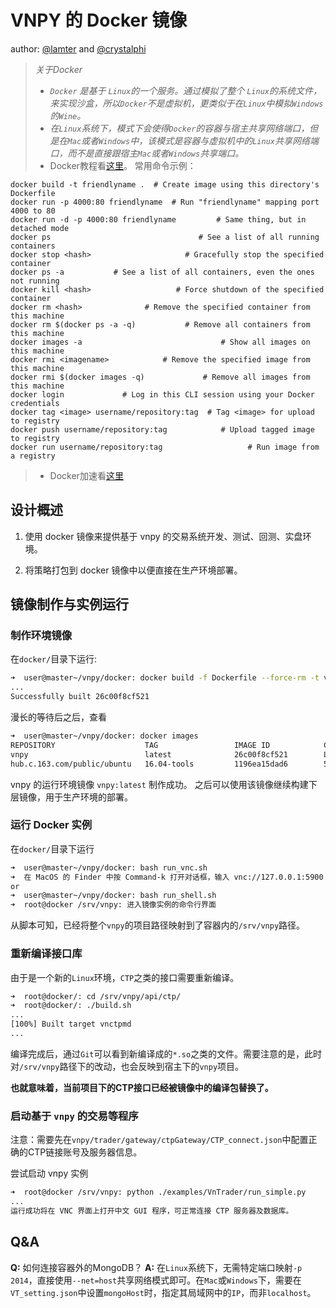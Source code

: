 # VNPY 的 Docker 镜像

author: [@lamter](https://github.com/lamter) and [@crystalphi](https://github.com/crystalphi)


> _关于Docker_
> - _`Docker` 是基于 `Linux`的一个服务。通过模拟了整个 `Linux`的系统文件，来实现沙盒，所以`Docker`不是虚拟机，更类似于在`Linux`中模拟`Windows`的`Wine`。_
> - _在`Linux`系统下，模式下会使得`Docker`的容器与宿主共享网络端口，但是在`Mac`或者`Windows`中，该模式是容器与虚拟机中的`Linux`共享网络端口，而不是直接跟宿主`Mac`或者`Windows`共享端口。_
> - Docker教程看[这里](https://yeasy.gitbooks.io/docker_practice/content/)。
常用命令示例：
```
docker build -t friendlyname .  # Create image using this directory's Dockerfile
docker run -p 4000:80 friendlyname  # Run "friendlyname" mapping port 4000 to 80
docker run -d -p 4000:80 friendlyname         # Same thing, but in detached mode
docker ps                                 # See a list of all running containers
docker stop <hash>                     # Gracefully stop the specified container
docker ps -a           # See a list of all containers, even the ones not running
docker kill <hash>                   # Force shutdown of the specified container
docker rm <hash>              # Remove the specified container from this machine
docker rm $(docker ps -a -q)           # Remove all containers from this machine
docker images -a                               # Show all images on this machine
docker rmi <imagename>            # Remove the specified image from this machine
docker rmi $(docker images -q)             # Remove all images from this machine
docker login             # Log in this CLI session using your Docker credentials
docker tag <image> username/repository:tag  # Tag <image> for upload to registry
docker push username/repository:tag            # Upload tagged image to registry
docker run username/repository:tag                   # Run image from a registry
```
> - Docker加速看[这里](https://www.daocloud.io/mirror#accelerator-doc)


## 设计概述

1. 使用 docker 镜像来提供基于 vnpy 的交易系统开发、测试、回测、实盘环境。

2. 将策略打包到 docker 镜像中以便直接在生产环境部署。


## 镜像制作与实例运行

### 制作环境镜像
在`docker/`目录下运行:

```bash
➜  user@master~/vnpy/docker: docker build -f Dockerfile --force-rm -t vnpy-vnc ..
...
Successfully built 26c00f8cf521
```

漫长的等待后之后，查看
```bash
➜  user@master~/vnpy/docker: docker images
REPOSITORY                    TAG                 IMAGE ID            CREATED                  SIZE
vnpy                          latest              26c00f8cf521        Less than a second ago   3.02GB
hub.c.163.com/public/ubuntu   16.04-tools         1196ea15dad6        5 months ago             336MB
```

vnpy 的运行环境镜像 `vnpy:latest` 制作成功。
之后可以使用该镜像继续构建下层镜像，用于生产环境的部署。


### 运行 Docker 实例
在`docker/`目录下运行

```bash
➜  user@master~/vnpy/docker: bash run_vnc.sh
➜  在 MacOS 的 Finder 中按 Command-k 打开对话框，输入 vnc://127.0.0.1:5900 进行 VNC 连接。
or 
➜  user@master~/vnpy/docker: bash run_shell.sh
➜  root@docker /srv/vnpy: 进入镜像实例的命令行界面
```

从脚本可知，已经将整个`vnpy`的项目路径映射到了容器内的`/srv/vnpy`路径。


### 重新编译接口库
由于是一个新的```Linux```环境，```CTP```之类的接口需要重新编译。
```bash
➜  root@docker/: cd /srv/vnpy/api/ctp/
➜  root@docker/: ./build.sh
...
[100%] Built target vnctpmd
...
```

编译完成后，通过`Git`可以看到新编译成的`*.so`之类的文件。需要注意的是，此时对`/srv/vnpy`路径下的改动，也会反映到宿主下的`vnpy`项目。

**也就意味着，当前项目下的CTP接口已经被镜像中的编译包替换了。**


### 启动基于 `vnpy` 的交易等程序
注意：需要先在`vnpy/trader/gateway/ctpGateway/CTP_connect.json`中配置正确的CTP链接账号及服务器信息。

尝试启动 vnpy 实例
```bash
➜  root@docker /srv/vnpy: python ./examples/VnTrader/run_simple.py
...
运行成功将在 VNC 界面上打开中文 GUI 程序，可正常连接 CTP 服务器及数据库。
```


## Q&A
__Q:__ 如何连接容器外的MongoDB？
__A:__ 在`Linux`系统下，无需特定端口映射`-p 2014`，直接使用`--net=host`共享网络模式即可。在`Mac`或`Windows`下，需要在`VT_setting.json`中设置`mongoHost`时，指定其局域网中的`IP`，而非`localhost`。

